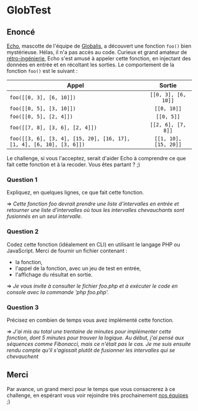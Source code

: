 # GlobTest


## Enoncé

[Echo](https://www.instagram.com/globalisecho/?hl=fr), mascotte de l'équipe de [Globalis](https://www.globalis-ms.com/), a découvert une fonction `foo()` bien mystérieuse. Hélas, il n'a pas accès au code. Curieux et grand amateur de [rétro-ingénierie](https://fr.wikipedia.org/wiki/R%C3%A9tro-ing%C3%A9nierie), Echo s'est amusé à appeler cette fonction, en injectant des données en entrée et en récoltant les sorties. Le comportement de la fonction `foo()` est le suivant :

|  Appel     |  Sortie     |
| ---   |:-:    |
| `foo([[0, 3], [6, 10]])` | `[[0, 3], [6, 10]]` |
| `foo([[0, 5], [3, 10]])` | `[[0, 10]]` |
| `foo([[0, 5], [2, 4]])` | `[[0, 5]]` |
| `foo([[7, 8], [3, 6], [2, 4]])` | `[[2, 6], [7, 8]]` |
| `foo([[3, 6], [3, 4], [15, 20], [16, 17], [1, 4], [6, 10], [3, 6]])` | `[[1, 10], [15, 20]]` |

Le challenge, si vous l'acceptez, serait d'aider Echo à comprendre ce que fait cette fonction et à la recoder. Vous êtes partant ? ;)

### Question 1
Expliquez, en quelques lignes, ce que fait cette fonction.

=> *Cette fonction foo devrait prendre une liste d'intervalles en entrée et retourner une liste d'intervalles où tous les intervalles chevauchants sont fusionnés en un seul intervalle.*

### Question 2
Codez cette fonction (idéalement en CLI) en utilisant le langage PHP ou JavaScript.
Merci de fournir un fichier contenant :

- la fonction, 
- l'appel de la fonction, avec un jeu de test en entrée,
- l'affichage du résultat en sortie.

=> *Je vous invite à consulter le fichier foo.php et à exécuter le code en console avec la commande 'php foo.php'.* 

### Question 3
Précisez en combien de temps vous avez implémenté cette fonction.

=> *J'ai mis au total une trentaine de minutes pour implémenter cette fonction, dont 5 minutes pour trouver la logique. Au début, j'ai pensé aux séquences comme Fibonacci, mais ce n'était pas le cas. Je me suis ensuite rendu compte qu'il s'agissait plutôt de fusionner les intervalles qui se chevauchent*

## Merci

Par avance, un grand merci pour le temps que vous consacrerez à ce challenge, en espérant vous voir rejoindre très prochainement [nos équipes](https://www.globalis-ms.com/jobs/) ;) 